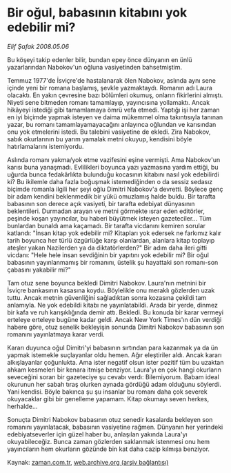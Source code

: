 # Bir oğul, babasının kitabını yok edebilir mi?

*Elif Şafak 2008.05.06*

<tr><td class="metin" colspan="2" style="padding-top: 20px; padding-left: 5px; padding-right: 10px;">Bu köşeyi takip edenler bilir, bundan epey önce dünyanın en ünlü yazarlarından Nabokov'un oğluna vasiyetinden bahsetmiştim.</td></tr><tr><td class="metin" colspan="2" style="padding-top: 20px; padding-left: 5px; padding-right: 10px;"><p>Temmuz 1977'de İsviçre'de hastalanarak ölen Nabokov, aslında aynı sene içinde yeni bir romana başlamış, şevkle yazmaktaydı. Romanın adı Laura olacaktı. En yakın çevresine bazı bölümleri okumuş, onların fikirlerini almıştı. Niyeti sene bitmeden romanı tamamlayıp, yayıncısına yollamaktı. Ancak hikâyeyi istediği gibi tamamlamaya ömrü vefa etmedi. Yaptığı işi her zaman en iyi biçimde yapmak isteyen ve daima mükemmel olma takıntısıyla tanınan yazar, bu romanı tamamlayamayacağını anlayınca oğlundan ve karısından onu yok etmelerini istedi. Bu talebini vasiyetine de ekledi. Zira Nabokov, sabık okurlarının bu yarım yamalak metni okuyup, kendisini böyle hatırlamalarını istemiyordu. 
<p> Aslında romanı yakma/yok etme vazifesini eşine vermişti. Ama Nabokov'un karısı buna yanaşmadı. Evlilikleri boyunca yazı yazmasına yardım ettiği, bu uğurda bunca fedakârlıkta bulunduğu kocasının kitabını nasıl yok edebilirdi ki? Bu ikilemle daha fazla boğuşmak istemediğinden o da sessiz sedasız biçimde romanla ilgili her şeyi oğlu Dimitri Nabokov'a devretti. Böylece genç bir adam kendini beklenmedik bir yükü omuzlamış halde buldu. Bir tarafta babasının son derece açık vasiyeti, bir tarafta edebiyat dünyasının beklentileri. Durmadan arayan ve metni görmekte ısrar eden editörler, peşinde koşan yayıncılar, bu haberi büyütmek isteyen gazeteciler... Tüm bunlardan bunaldı ama kaçamadı. Bir tarafta vicdanını kemiren sorular katlandı: "İnsan kitap yok edebilir mi? Kitapları yok edersek ne farkımız kalır tarih boyunca her türlü özgürlüğe karşı olanlardan, alanlara kitap toplayıp ateşler yakan Nazilerden ya da diktatörlerden?" Bir adım daha ileri gitti vicdanı: "Hele hele insan sevdiğinin bir yapıtını yok edebilir mi? Bir oğul babasının yayınlanmamış bir romanını, üstelik şu hayattaki son romanı-son çabasını yakabilir mi?"
<p> Tam otuz sene boyunca bekledi Dimitri Nabokov. Laura'nın metnini bir İsviçre bankasının kasasına koydu. Böylelikle onu meraklı gözlerden uzak tuttu. Ancak metnin güvenliğini sağladıktan sonra kozasına çekildi tam anlamıyla. Ne yok edebildi kitabı ne yayınlatabildi. Arada bir yerde, dinmez bir kafa ve ruh karışıklığında demir attı. Bekledi. Bu konuda bir karar vermeyi erteleye erteleye bugüne kadar geldi. Ancak New York Times'ın dün verdiği habere göre, otuz senelik bekleyişin sonunda Dimitri Nabokov babasının son romanını yayınlatmaya karar verdi. 
<p> Kararı duyunca oğul Dimitri'yi babasının sırtından para kazanmak ya da ün yapmak istemekle suçlayanlar oldu hemen. Ağır eleştiriler aldı. Ancak kararı alkışlayanlar çoğunlukta. Ama ister negatif olsun ister pozitif tüm bu uzaktan ahkam kesmeleri bir kenara itmişe benziyor. Laura'yı en çok hangi okurların seveceğini soran bir gazeteciye şu cevabı verdı: Bilemiyorum. Babam ideal okurunun her sabah tıraş olurken aynada gördüğü adam olduğunu söylerdi. Yani kendisi. Böyle bakınca şu şu insanlar bu romanı daha çok severek okuyacaklar gibi bir genelleme yapamam. Kitap okumayı seven herkes, herhalde...
<p>Sonuçta Dimitri Nabokov babasının otuz senedir kasalarda bekleyen son romanını yayınlatacak, babasının vasiyetine rağmen. Dünyanın her yerindeki edebiyatseverler için güzel haber bu, anlaşılan yakında Laura'yı okuyabileceğiz. Bunca zaman gözlerden saklanmak istenmesi onu hem yayıncıların hem okurların gözünde bin kat daha cazip kılmışa benziyor.<br/></p></p></p></p></p></td></tr>

Kaynak: [zaman.com.tr](http://zaman.com.tr/yazar.do?yazino=685740), [web.archive.org (arşiv bağlantısı)](http://web.archive.org/web/20080506183132/http://www.zaman.com.tr:80/yazar.do?yazino=685740)
